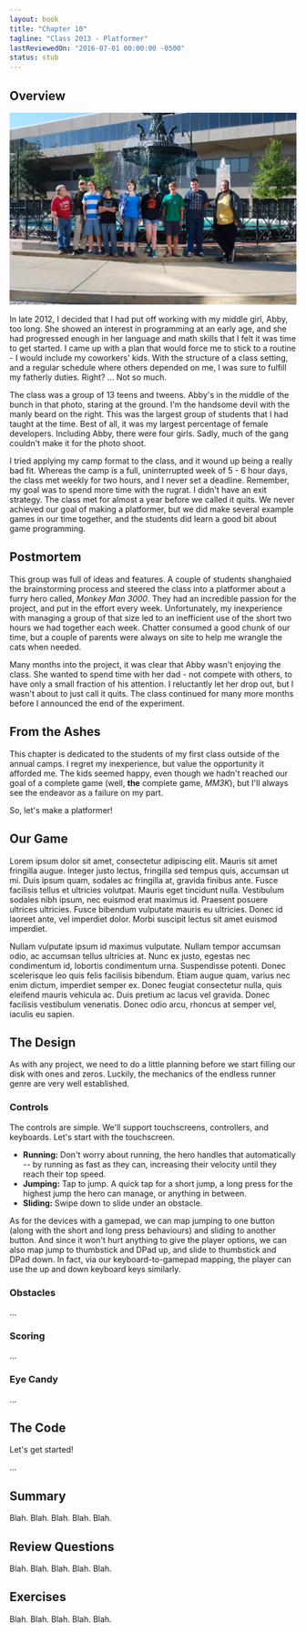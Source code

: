 ```yaml
---
layout: book
title: "Chapter 10"
tagline: "Class 2013 - Platformer"
lastReviewedOn: "2016-07-01 00:00:00 -0500"
status: stub
---
```


## Overview

![The 2013 Class](images/class2013students.jpg)

In late 2012, I decided that I had put off working with my middle girl, Abby, too long. She showed an interest in programming at an early age, and she had progressed enough in her language and math skills that I felt it was time to get started. I came up with a plan that would force me to stick to a routine - I would include my coworkers' kids. With the structure of a class setting, and a regular schedule where others depended on me, I was sure to fulfill my fatherly duties. Right? ... Not so much.

The class was a group of 13 teens and tweens. Abby's in the middle of the bunch in that photo, staring at the ground. I'm the handsome devil with the manly beard on the right. This was the largest group of students that I had taught at the time. Best of all, it was my largest percentage of female developers. Including Abby, there were four girls. Sadly, much of the gang couldn't make it for the photo shoot.

I tried applying my camp format to the class, and it wound up being a really bad fit. Whereas the camp is a full, uninterrupted week of 5 - 6 hour days, the class met weekly for two hours, and I never set a deadline. Remember, my goal was to spend more time with the rugrat. I didn't have an exit strategy. The class met for almost a year before we called it quits. We never achieved our goal of making a platformer, but we did make several example games in our time together, and the students did learn a good bit about game programming.

## Postmortem

This group was full of ideas and features. A couple of students shanghaied the brainstorming process and steered the class into a platformer about a furry hero called, *Monkey Man 3000*. They had an incredible passion for the project, and put in the effort every week. Unfortunately, my inexperience with managing a group of that size led to an inefficient use of the short two hours we had together each week. Chatter consumed a good chunk of our time, but a couple of parents were always on site to help me wrangle the cats when needed.

Many months into the project, it was clear that Abby wasn't enjoying the class. She wanted to spend time with her dad - not compete with others, to have only a small fraction of his attention. I reluctantly let her drop out, but I wasn't about to just call it quits. The class continued for many more months before I announced the end of the experiment.

## From the Ashes

This chapter is dedicated to the students of my first class outside of the annual camps. I regret my inexperience, but value the opportunity it afforded me. The kids seemed happy, even though we hadn't reached our goal of a complete game (well, **the** complete game, *MM3K*), but I'll always see the endeavor as a failure on my part.

So, let's make a platformer!

## Our Game

Lorem ipsum dolor sit amet, consectetur adipiscing elit. Mauris sit amet fringilla augue. Integer justo lectus, fringilla sed tempus quis, accumsan ut mi. Duis ipsum quam, sodales ac fringilla at, gravida finibus ante. Fusce facilisis tellus et ultricies volutpat. Mauris eget tincidunt nulla. Vestibulum sodales nibh ipsum, nec euismod erat maximus id. Praesent posuere ultrices ultricies. Fusce bibendum vulputate mauris eu ultricies. Donec id laoreet ante, vel imperdiet dolor. Morbi suscipit lectus sit amet euismod imperdiet.

Nullam vulputate ipsum id maximus vulputate. Nullam tempor accumsan odio, ac accumsan tellus ultricies at. Nunc ex justo, egestas nec condimentum id, lobortis condimentum urna. Suspendisse potenti. Donec scelerisque leo quis felis facilisis bibendum. Etiam augue quam, varius nec enim dictum, imperdiet semper ex. Donec feugiat consectetur nulla, quis eleifend mauris vehicula ac. Duis pretium ac lacus vel gravida. Donec facilisis vestibulum venenatis. Donec odio arcu, rhoncus at semper vel, iaculis eu sapien.

## The Design

As with any project, we need to do a little planning before we start filling our disk with ones and zeros. Luckily, the mechanics of the endless runner genre are very well established.

### Controls

The controls are simple. We'll support touchscreens, controllers, and keyboards. Let's start with the touchscreen.

* **Running:** Don't worry about running, the hero handles that automatically -- by running as fast as they can, increasing their velocity until they reach their top speed.
* **Jumping:** Tap to jump. A quick tap for a short jump, a long press for the highest jump the hero can manage, or anything in between.
* **Sliding:** Swipe down to slide under an obstacle.

As for the devices with a gamepad, we can map jumping to one button (along with the short and long press behaviours) and sliding to another button. And since it won't hurt anything to give the player options, we can also map jump to thumbstick and DPad up, and slide to thumbstick and DPad down. In fact, via our keyboard-to-gamepad mapping, the player can use the up and down keyboard keys similarly.

### Obstacles

...

### Scoring

...

### Eye Candy

...

## The Code

Let's get started!

...

## Summary

Blah. Blah. Blah. Blah. Blah.

## Review Questions

Blah. Blah. Blah. Blah. Blah.

## Exercises

Blah. Blah. Blah. Blah. Blah.

